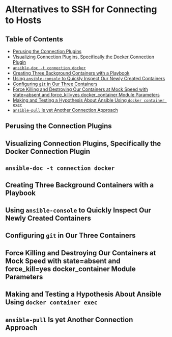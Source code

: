 # Alternatives to SSH for Connecting to Hosts

## Table of Contents

<!-- START doctoc generated TOC please keep comment here to allow auto update -->
<!-- DON'T EDIT THIS SECTION, INSTEAD RE-RUN doctoc TO UPDATE -->

- [Perusing the Connection Plugins](#perusing-the-connection-plugins)
- [Visualizing Connection Plugins, Specifically the Docker Connection Plugin](#visualizing-connection-plugins-specifically-the-docker-connection-plugin)
- [`ansible-doc -t connection docker`](#ansible-doc--t-connection-docker)
- [Creating Three Background Containers with a Playbook](#creating-three-background-containers-with-a-playbook)
- [Using `ansible-console` to Quickly Inspect Our Newly Created Containers](#using-ansible-console-to-quickly-inspect-our-newly-created-containers)
- [Configuring `git` in Our Three Containers](#configuring-git-in-our-three-containers)
- [Force Killing and Destroying Our Containers at Mock Speed with state=absent and force_kill=yes docker_container Module Parameters](#force-killing-and-destroying-our-containers-at-mock-speed-with-stateabsent-and-force_killyes-docker_container-module-parameters)
- [Making and Testing a Hypothesis About Ansible Using `docker container exec`](#making-and-testing-a-hypothesis-about-ansible-using-docker-container-exec)
- [`ansible-pull` Is yet Another Connection Approach](#ansible-pull-is-yet-another-connection-approach)

<!-- END doctoc generated TOC please keep comment here to allow auto update -->

## Perusing the Connection Plugins

## Visualizing Connection Plugins, Specifically the Docker Connection Plugin

## `ansible-doc -t connection docker`

## Creating Three Background Containers with a Playbook

## Using `ansible-console` to Quickly Inspect Our Newly Created Containers

## Configuring `git` in Our Three Containers

## Force Killing and Destroying Our Containers at Mock Speed with state=absent and force_kill=yes docker_container Module Parameters

## Making and Testing a Hypothesis About Ansible Using `docker container exec`

## `ansible-pull` Is yet Another Connection Approach
